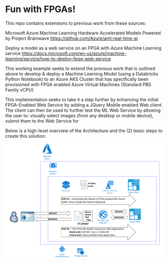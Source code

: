 # Fun with FPGAs!
This repo contains extensions to previous work from these sources:  

  Microsoft Azure Machine Learning Hardware Accelerated Models Powered by Project Brainwave
  https://github.com/Azure/aml-real-time-ai

  Deploy a model as a web service on an FPGA with Azure Machine Learning service
  https://docs.microsoft.com/en-us/azure/machine-learning/service/how-to-deploy-fpga-web-service

This working example seeks to extend the previous work that is outlined above to develop & deploy a Machine Learning Model (using a Databricks Python Notebook) to an Azure AKS Cluster that has specifically been provisioned with FPGA enabled Azure Virtual Machines (Standard PBS Family vCPU).  

This implementation seeks to take it a step further by enhancing the initial FPGA-Enabled Web Service
by adding a JQuery Mobile enabled Web client. The client can then be used to further test the ML Web Service by allowing the user to:
visually select images (from any desktop or mobile device), submit them to the Web Service for   

Below is a high-level overview of the Architecture and the (2) basic steps to create this solution:

![Image description](Architecture.png)
